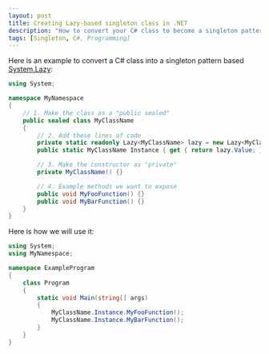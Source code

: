 ```yaml
---
layout: post
title: Creating Lazy-based singleton class in .NET
description: "How to convert your C# class to become a singleton pattern based on System.Lazy<T>"
tags: [Singleton, C#, Programming]
---
```


Here is an example to convert a C# class into a singleton pattern based [System.Lazy](https://docs.microsoft.com/en-us/dotnet/api/system.lazy-1):

```csharp
using System;

namespace MyNamespace
{
    // 1. Make the class as a "public sealed"
    public sealed class MyClassName
    {
        // 2. Add these lines of code
        private static readonly Lazy<MyClassName> lazy = new Lazy<MyClassName>(() => new MyClassName());
        public static MyClassName Instance { get { return lazy.Value; } }

        // 3. Make the constructor as "private"
        private MyClassName() {}

        // 4. Example methods we want to expose
        public void MyFooFunction() {}
        public void MyBarFunction() {}
    }
}
```

Here is how we will use it:

```csharp
using System;
using MyNamespace;

namespace ExampleProgram
{
    class Program
    {
        static void Main(string[] args)
        {
            MyClassName.Instance.MyFooFunction();
            MyClassName.Instance.MyBarFunction();
        }
    }
}
```